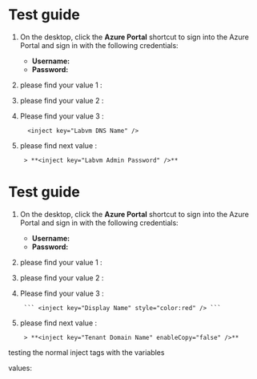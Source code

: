 # Test guide

1. On the desktop, click the **Azure Portal** shortcut to sign into the Azure Portal and sign in with the following credentials:

	* **Username:** <inject key="AzureAdUserEmail" />
	* **Password:** <inject key="AzureAdUserPassword" />

1. please find your value 1 : **<inject key="Cosmos DB Account URI" />**

1. please find your value 2 : **<inject key="Cosmos DB Primary Key" />**

1. Please find your value 3 : 

     ```
       <inject key="Labvm DNS Name" />
     ```

1. please find next value :

        > **<inject key="Labvm Admin Password" />**


# Test guide

1. On the desktop, click the **Azure Portal** shortcut to sign into the Azure Portal and sign in with the following credentials:

	* **Username:** <inject key="AzureAdUserEmail" />
	* **Password:** <inject key="AzureAdUserPassword" />

1. please find your value 1 : **<inject key="LabVMDNSName" style="color:#00ff00;font-weight:bold" enableCopy="true" />**

1. please find your value 2 : **<inject key="Cosmos DB Primary Key" />**

1. Please find your value 3 : 

        ``` <inject key="Display Name" style="color:red" /> ```

1. please find next value :

        > **<inject key="Tenant Domain Name" enableCopy="false" />**


testing the normal inject tags <inject key="LabVMDNSName"> with the variables <inject key="AzureAdUserEmail" />
	
values: 
<inject key="AzureAdUserEmail" enableCopy="false" />

<inject key="Tenant Domain Name" enableCopy="true" />
